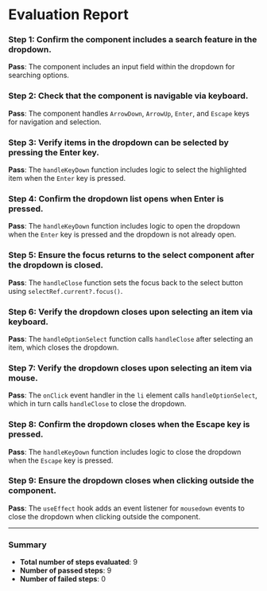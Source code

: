 # Evaluation Report

### Step 1: Confirm the component includes a search feature in the dropdown.
**Pass**: The component includes an input field within the dropdown for searching options.

### Step 2: Check that the component is navigable via keyboard.
**Pass**: The component handles `ArrowDown`, `ArrowUp`, `Enter`, and `Escape` keys for navigation and selection.

### Step 3: Verify items in the dropdown can be selected by pressing the Enter key.
**Pass**: The `handleKeyDown` function includes logic to select the highlighted item when the `Enter` key is pressed.

### Step 4: Confirm the dropdown list opens when Enter is pressed.
**Pass**: The `handleKeyDown` function includes logic to open the dropdown when the `Enter` key is pressed and the dropdown is not already open.

### Step 5: Ensure the focus returns to the select component after the dropdown is closed.
**Pass**: The `handleClose` function sets the focus back to the select button using `selectRef.current?.focus()`.

### Step 6: Verify the dropdown closes upon selecting an item via keyboard.
**Pass**: The `handleOptionSelect` function calls `handleClose` after selecting an item, which closes the dropdown.

### Step 7: Verify the dropdown closes upon selecting an item via mouse.
**Pass**: The `onClick` event handler in the `li` element calls `handleOptionSelect`, which in turn calls `handleClose` to close the dropdown.

### Step 8: Confirm the dropdown closes when the Escape key is pressed.
**Pass**: The `handleKeyDown` function includes logic to close the dropdown when the `Escape` key is pressed.

### Step 9: Ensure the dropdown closes when clicking outside the component.
**Pass**: The `useEffect` hook adds an event listener for `mousedown` events to close the dropdown when clicking outside the component.

---

### Summary
- **Total number of steps evaluated**: 9
- **Number of passed steps**: 9
- **Number of failed steps**: 0